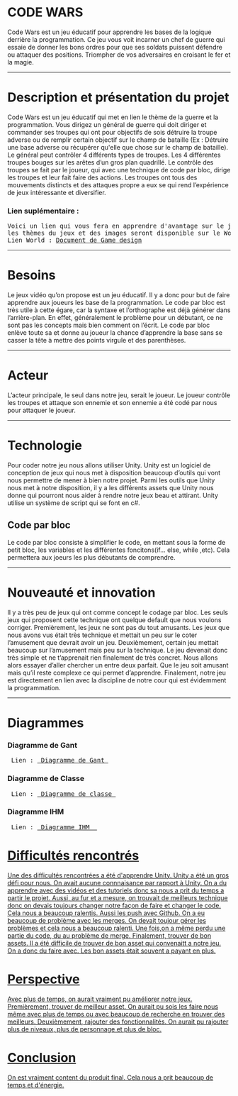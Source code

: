 <h1>CODE WARS</h1>
<p>Code Wars est un jeu éducatif pour apprendre les bases de la logique derrière la programmation. Ce jeu vous voit incarner un chef de guerre qui essaie de donner les bons ordres pour que ses soldats puissent défendre ou attaquer des positions. Triompher de vos adversaires en croisant le fer et la magie.</p>
<hr>
<h1> Description et présentation du projet </h1>
<p> Code Wars est un jeu éducatif qui met en lien le thème de la guerre et la programmation. Vous dirigez un général de guerre qui doit diriger et commander ses troupes qui ont pour objectifs de sois détruire la troupe adverse ou de remplir certain objectif sur le champ de bataille (Ex : Détruire une base adverse ou récupérer qu'elle que chose sur le champ de bataille). Le général peut contrôler 4 différents types de troupes. Les 4 différentes troupes bouges sur les arêtes d’un gros plan quadrillé. Le contrôle des troupes se fait par le joueur, qui avec une technique de code par bloc, dirige les troupes et leur fait faire des actions. Les troupes ont tous des mouvements distincts et des attaques propre a eux se qui rend l’expérience de jeux intéressante et diversifier. </p>
<h3> Lien suplémentaire : </h3>
<pre>Voici un lien qui vous fera en apprendre d'avantage sur le jeux. Les troupes et leurs attaques, 
les thèmes du jeux et des images seront disponible sur le World ci dessous : 
Lien World : <a href = https://github.com/VincentMoreauBenoit/H23_204_CODE_WARS/files/10796821/Document.de.game.design.docx>Document de Game design</a>
</pre>
<hr>
<h1> Besoins </h1>
<p>Le jeux vidéo qu’on propose est un jeu éducatif. Il y a donc pour but de faire apprendre aux joueurs les base de la programmation. Le code par bloc est très utile à cette égare, car la syntaxe et l’orthographe est déjà générer dans l’arrière-plan. En effet, généralement le problème pour un débutant, ce ne sont pas les concepts mais bien comment on l’écrit. Le code par bloc enlève toute sa et donne au joueur la chance d’apprendre la base sans se casser la tête à mettre des points virgule et des parenthèses.</p>
<hr>
<h1> Acteur </h1>
<p>L’acteur principale, le seul dans notre jeu, serait le joueur. Le joueur contrôle les troupes et attaque son ennemie et son ennemie a été codé par nous pour attaquer le joueur. </p>
<hr>
<h1> Technologie </h1>
<p> Pour coder notre jeu nous allons utiliser Unity. Unity est un logiciel de conception de jeux qui nous met à disposition beaucoup d’outils qui vont nous permettre de mener à bien notre projet. Parmi les outils que Unity nous met à notre disposition, il y a les différents assets que Unity nous donne qui pourront nous aider à rendre notre jeux beau et attirant. Unity utilise un système de script qui se font en c#. </p>
<h2> Code par bloc </h2>
<p> Le code par bloc consiste à simplifier le code, en  mettant sous la forme de petit bloc, les variables et les différentes foncitons(if... else, while ,etc). Cela permettera aux joeurs les plus débutants de comprendre. </p>
<hr>
<h1> Nouveauté et innovation </h1>
<p> Il y a très peu de jeux qui ont comme concept le codage par bloc. Les seuls jeux qui proposent cette technique ont quelque default que nous voulons corriger. Premièrement, les jeux ne sont pas du tout amusants. Les jeux que nous avons vus était très technique et mettait un peu sur le coter l’amusement que devrait avoir un jeu. Deuxièmement, certain jeu mettait beaucoup sur l’amusement mais peu sur la technique. Le jeu devenait donc très simple et ne t’apprenait rien finalement de très concret. Nous allons alors essayer d’aller chercher un entre deux parfait. Que le jeu soit amusant mais qu’il reste complexe ce qui permet d’apprendre. Finalement, notre jeu est directement en lien avec la discipline de notre cour qui est évidemment la programmation. </p>
<hr>
<h1> Diagrammes </h1>
<h3> Diagramme de Gant </h3>
<pre> Lien : <a href = https://github.com/VincentMoreauBenoit/H23_204_CODE_WARS/files/10796764/6_Modele_Gantt.xlsx > Diagramme de Gant </a> </pre>
<h3> Diagramme de Classe </h3>
<pre> Lien : <a href = https://github.com/VincentMoreauBenoit/H23_204_CODE_WARS/blob/main/Diff%C3%A9rent%20Diagramme/Code%20Wars%20_%20Diagramme%20de%20classse%20(1).pdf > Diagramme de classe </a> </pre>
<h3> Diagramme IHM </h3>
<pre> Lien : <a href = https://github.com/VincentMoreauBenoit/H23_204_CODE_WARS/blob/main/Diff%C3%A9rent%20Diagramme/Diagramme%20IHM.pdf > Diagramme IHM  </pre>
<h1> Difficultés rencontrés </h1>
<p>
Une des difficultés rencontrées a été d'apprendre Unity. Unity a été un gros défi pour nous. On avait aucune connnaisance par rapport à Unity. On a du apprendre avec des vidéos et des tutoriels donc sa nous a prit du temps a partir le projet. Aussi, au fur et a mesure, on trouvait de meilleurs technique donc on devais toujours changer notre façon de faire et changer le code. Cela nous a beaucoup ralentis. Aussi les push avec Github. On a eu beaucoup de problème avec les merges. On devait toujour gérer les problèmes et cela nous a beaucoup ralenti. Une fois,on a même perdu une partie du code, du au problème de merge. Finalement, trouver de bon assets. Il a été difficile de trouver de bon asset qui convenaitt a notre jeu. On a donc du faire avec. Les bon assets était souvent a payant en plus.     
</p>
<h1> Perspective </h1>
<p> 
Avec plus de temps, on aurait vraiment pu améliorer notre jeux. Premièrement, trouver de meilleur asset. On aurait pu sois les faire nous même avec plus de temps ou avec beaucoup de recherche en trouver des meilleurs. Deuxièmement, rajouter des fonctionnalités. On aurait pu rajouter plus de niveaux, plus de personnage et plus de bloc. 
</p>
<h1> Conclusion </h1>
<p>
On est vraiment content du produit final. Cela nous a prit beaucoup de temps et d'énergie. 
</p>
